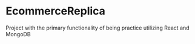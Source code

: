 # EcommerceReplica
Project with the primary functionality of being practice utilizing React and MongoDB
